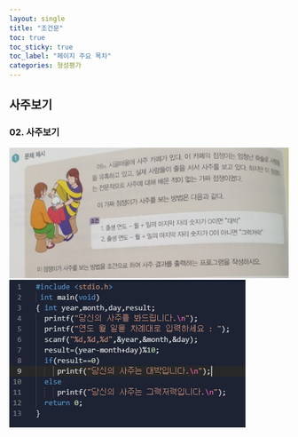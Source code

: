 ```yaml
---
layout: single
title: "조건문" 
toc: true
toc_sticky: true
toc_label: "페이지 주요 목차"
categories: 형성평가
---
```


사주보기
---

### 02. 사주보기
![96p](/assets/images/96p.PNG)
![96p01](/assets/images/96p01.PNG)

